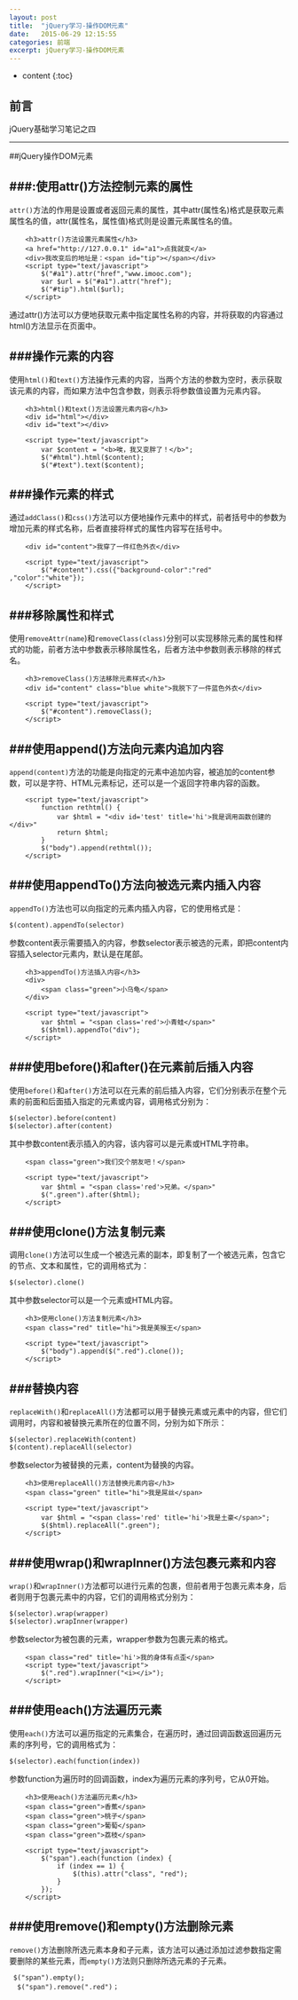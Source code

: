 ```yaml
---
layout: post
title:  "jQuery学习-操作DOM元素"
date:   2015-06-29 12:15:55
categories: 前端
excerpt: jQuery学习-操作DOM元素
---
```


* content
{:toc}


## 前言

jQuery基础学习笔记之四

---

##jQuery操作DOM元素


###:使用attr()方法控制元素的属性
---
`attr()`方法的作用是设置或者返回元素的属性，其中attr(属性名)格式是获取元素属性名的值，attr(属性名，属性值)格式则是设置元素属性名的值。

		<h3>attr()方法设置元素属性</h3>
        <a href="http://127.0.0.1" id="a1">点我就变</a>
        <div>我改变后的地址是：<span id="tip"></span></div>        
        <script type="text/javascript">
            $("#a1").attr("href","www.imooc.com");
            var $url = $("#a1").attr("href");
            $("#tip").html($url);
        </script>

通过attr()方法可以方便地获取元素中指定属性名称的内容，并将获取的内容通过html()方法显示在页面中。

###操作元素的内容
---
使用`html()`和`text()`方法操作元素的内容，当两个方法的参数为空时，表示获取该元素的内容，而如果方法中包含参数，则表示将参数值设置为元素内容。

        <h3>html()和text()方法设置元素内容</h3>
        <div id="html"></div>
        <div id="text"></div>
        
        <script type="text/javascript">
            var $content = "<b>唉，我又变胖了！</b>";
            $("#html").html($content);
            $("#text").text($content);

###操作元素的样式
---
通过`addClass()`和`css()`方法可以方便地操作元素中的样式，前者括号中的参数为增加元素的样式名称，后者直接将样式的属性内容写在括号中。

        <div id="content">我穿了一件红色外衣</div>
        
        <script type="text/javascript">
            $("#content").css({"background-color":"red" ,"color":"white"});
        </script>

###移除属性和样式
---
使用`removeAttr(name`)和`removeClass(class)`分别可以实现移除元素的属性和样式的功能，前者方法中参数表示移除属性名，后者方法中参数则表示移除的样式名。

        <h3>removeClass()方法移除元素样式</h3>
        <div id="content" class="blue white">我脱下了一件蓝色外衣</div>
        
        <script type="text/javascript">
            $("#content").removeClass();
        </script>

###使用append()方法向元素内追加内容
---
`append(content)`方法的功能是向指定的元素中追加内容，被追加的content参数，可以是字符、HTML元素标记，还可以是一个返回字符串内容的函数。

        <script type="text/javascript">
            function rethtml() {
                var $html = "<div id='test' title='hi'>我是调用函数创建的</div>"
                return $html;
            }
            $("body").append(rethtml());
        </script>

###使用appendTo()方法向被选元素内插入内容
---
`appendTo()`方法也可以向指定的元素内插入内容，它的使用格式是：

    $(content).appendTo(selector)

参数content表示需要插入的内容，参数selector表示被选的元素，即把content内容插入selector元素内，默认是在尾部。

        <h3>appendTo()方法插入内容</h3>
        <div>
            <span class="green">小乌龟</span>
        </div>
        
        <script type="text/javascript">
            var $html = "<span class='red'>小青蛙</span>"
            $($html).appendTo("div");
        </script>

###使用before()和after()在元素前后插入内容
---
使用`before()`和`after()`方法可以在元素的前后插入内容，它们分别表示在整个元素的前面和后面插入指定的元素或内容，调用格式分别为：

    $(selector).before(content)
    $(selector).after(content)

其中参数content表示插入的内容，该内容可以是元素或HTML字符串。

        <span class="green">我们交个朋友吧！</span>
        
        <script type="text/javascript">
            var $html = "<span class='red'>兄弟。</span>"
            $(".green").after($html);
        </script>

###使用clone()方法复制元素
---
调用`clone()`方法可以生成一个被选元素的副本，即复制了一个被选元素，包含它的节点、文本和属性，它的调用格式为：

    $(selector).clone()

其中参数selector可以是一个元素或HTML内容。

        <h3>使用clone()方法复制元素</h3>
        <span class="red" title="hi">我是美猴王</span>
        
        <script type="text/javascript">
            $("body").append($(".red").clone());
        </script>

###替换内容
---
`replaceWith()`和`replaceAll()`方法都可以用于替换元素或元素中的内容，但它们调用时，内容和被替换元素所在的位置不同，分别为如下所示：


    $(selector).replaceWith(content)
    $(content).replaceAll(selector)

参数selector为被替换的元素，content为替换的内容。

        <h3>使用replaceAll()方法替换元素内容</h3>
        <span class="green" title="hi">我是屌丝</span>
        
        <script type="text/javascript">
            var $html = "<span class='red' title='hi'>我是土豪</span>";
            $($html).replaceAll(".green");
        </script>

###使用wrap()和wrapInner()方法包裹元素和内容
---
`wrap()`和`wrapInner()`方法都可以进行元素的包裹，但前者用于包裹元素本身，后者则用于包裹元素中的内容，它们的调用格式分别为：
    
    $(selector).wrap(wrapper)
    $(selector).wrapInner(wrapper)

参数selector为被包裹的元素，wrapper参数为包裹元素的格式。

        <span class="red" title='hi'>我的身体有点歪</span>        
        <script type="text/javascript">
            $(".red").wrapInner("<i></i>");
        </script>

###使用each()方法遍历元素
---
使用`each()`方法可以遍历指定的元素集合，在遍历时，通过回调函数返回遍历元素的序列号，它的调用格式为：

    $(selector).each(function(index))

参数function为遍历时的回调函数，index为遍历元素的序列号，它从0开始。

        <h3>使用each()方法遍历元素</h3>
        <span class="green">香蕉</span>
        <span class="green">桃子</span>
        <span class="green">葡萄</span>
        <span class="green">荔枝</span>
        
        <script type="text/javascript">
            $("span").each(function (index) {
                if (index == 1) {
                    $(this).attr("class", "red");
                }
            });
        </script>

###使用remove()和empty()方法删除元素
---
`remove()`方法删除所选元素本身和子元素，该方法可以通过添加过滤参数指定需要删除的某些元素，而`empty()`方法则只删除所选元素的子元素。

     $("span").empty();
	  $("span").remove(".red")；



